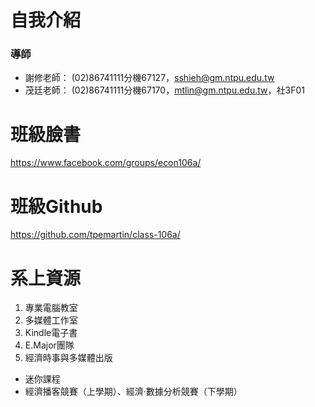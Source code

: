 # 自我介紹
### 導師
- 謝修老師：  (02)86741111分機67127，sshieh@gm.ntpu.edu.tw
- 茂廷老師：  (02)86741111分機67170，mtlin@gm.ntpu.edu.tw，社3F01

# 班級臉書
https://www.facebook.com/groups/econ106a/

# 班級Github
https://github.com/tpemartin/class-106a/

# 系上資源  
1. 專業電腦教室  
2. 多媒體工作室  
3. Kindle電子書  
4. E.Major團隊  
5. 經濟時事與多媒體出版    
  - 迷你課程  
  - 經濟播客競賽（上學期）、經濟·數據分析競賽（下學期）
